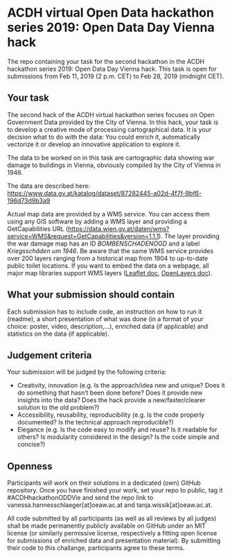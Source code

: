# ACDH virtual Open Data hackathon series 2019: Open Data Day Vienna hack
The repo containing your task for the second hackathon in the ACDH hackathon series 2019: Open Data Day Vienna hack. This task is open for submissions from Feb 11, 2019 (2 p.m. CET) to Feb 28, 2019 (midnight CET). 

## Your task

The second hack of the ACDH virtual hackathon series focuses on Open Government Data provided by the City of Vienna. In this hack, your task is to develop a creative mode of processing cartographical data. It is your decision what to do with the data: You could enrich it, automatically vectorize it or develop an innovative application to explore it. 

The data to be worked on in this task are cartographic data showing war damage to buildings in Vienna, obviously compiled by the City of Vienna in 1946. 

The data are described here:
https://www.data.gv.at/katalog/dataset/87282445-a02d-4f7f-9bf6-196d73d9b3a9

Actual map data are provided by a WMS service. You can access them using any GIS software by adding a WMS layer and providing a GetCapabilities URL (https://data.wien.gv.at/daten/wms?service=WMS&request=GetCapabilities&version=1.1.1). The layer providing the war damage map has an ID *BOMBENSCHADENOGD* and a label *Kriegsschäden um 1946*. Be aware that the same WMS service provides over 200 layers ranging from a historical map from 1904 to up-to-date public toilet locations. If you want to embed the data on a webpage, all major map libraries support WMS layers ([Leaflet doc](https://leafletjs.com/examples/wms/wms.html), [OpenLayers doc](https://openlayers.org/en/latest/examples/wms-tiled.html)).

## What your submission should contain

Each submission has to include code, an instruction on how to run it (readme), a short presentation of what was done (in a format of your choice: poster, video, description,...), enriched data (if applicable) and statistics on the data (if applicable).

## Judgement criteria

Your submission will be judged by the following criteria:
* Creativity, innovation  (e.g. Is the approach/idea new and unique? Does it do something that hasn’t been done before? Does it provide new insights into the data? Does the hack provide a new/faster/clearer solution to the old problem?)
* Accessibility, reusability, reproducibility (e.g. Is the code properly documented? Is the technical approach reproducible?)
* Elegance (e.g. Is the code easy to modify and reuse? Is it readable for others? Is modularity considered in the design? Is the code simple and concise?)

## Openness

Participants will work on their solutions in a dedicated (own) GitHub repository. Once you have finished your work, set your repo to public, tag it #ACDHhackathonODDVie and send the repo link to vanessa.hannesschlaeger[at]oeaw.ac.at and tanja.wissik[at]oeaw.ac.at.

All code submitted by all participants (as well as all reviews by all judges) shall be made permanently publicly available on GitHub under an MIT license (or similarly permissive license, respectively a fitting open license for submissions of enriched data and presentation material). By submitting their code to this challange, participants agree to these terms.
